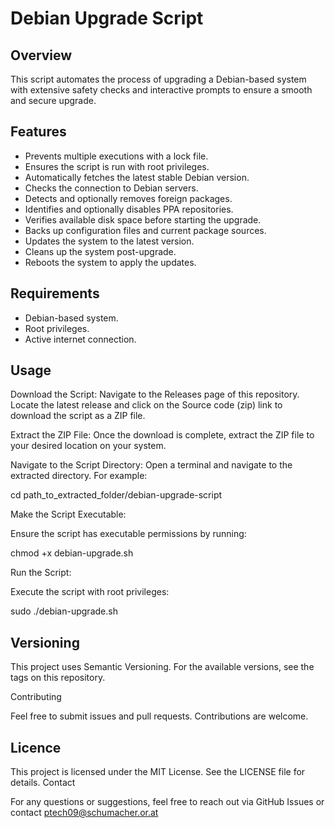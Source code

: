 # Debian Upgrade Script

## Overview
This script automates the process of upgrading a Debian-based system with extensive safety checks and interactive prompts to ensure a smooth and secure upgrade.

## Features
- Prevents multiple executions with a lock file.
- Ensures the script is run with root privileges.
- Automatically fetches the latest stable Debian version.
- Checks the connection to Debian servers.
- Detects and optionally removes foreign packages.
- Identifies and optionally disables PPA repositories.
- Verifies available disk space before starting the upgrade.
- Backs up configuration files and current package sources.
- Updates the system to the latest version.
- Cleans up the system post-upgrade.
- Reboots the system to apply the updates.

## Requirements
- Debian-based system.
- Root privileges.
- Active internet connection.

## Usage

Download the Script:
Navigate to the Releases page of this repository.
Locate the latest release and click on the Source code (zip) link to download the script as a ZIP file.

Extract the ZIP File:
Once the download is complete, extract the ZIP file to your desired location on your system.

Navigate to the Script Directory:
Open a terminal and navigate to the extracted directory. For example:

cd path_to_extracted_folder/debian-upgrade-script

Make the Script Executable:

Ensure the script has executable permissions by running:

chmod +x debian-upgrade.sh

Run the Script:

Execute the script with root privileges:

sudo ./debian-upgrade.sh

## Versioning

This project uses Semantic Versioning. For the available versions, see the tags on this repository.

Contributing

Feel free to submit issues and pull requests. Contributions are welcome.

## Licence

This project is licensed under the MIT License. See the LICENSE file for details.
Contact

For any questions or suggestions, feel free to reach out via GitHub Issues or contact ptech09@schumacher.or.at
